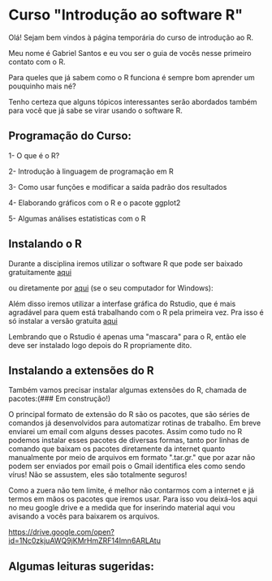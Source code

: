 # Curso "Introdução ao software R"

Olá! Sejam bem vindos à página temporária do curso de introdução ao R.

Meu nome é Gabriel Santos e eu vou ser o guia de vocês nesse primeiro contato com o R.


Para queles que já sabem como o R funciona é sempre bom aprender um pouquinho mais né? 


Tenho certeza que alguns tópicos interessantes serão abordados também para você que já sabe se virar usando o software R.


## Programação do Curso:
  1- O que é o R?
  
  
  2- Introdução à linguagem de programação em R
  
  
  3- Como usar funções e modificar a saída padrão dos resultados
  
  
  4- Elaborando gráficos com o R e o pacote ggplot2
  
  
  5- Algumas análises estatisticas com o R
  

## Instalando o R


Durante a disciplina iremos utilizar o software R que pode ser baixado gratuitamente [aqui](https://cran.r-project.org/)



ou diretamente por [aqui](https://cran.r-project.org/bin/windows/base/R-3.5.1-win.exe) (se o seu computador for  Windows): 




Além disso iremos utilizar a interfase gráfica do Rstudio, que é mais agradável para quem está trabalhando com o R pela primeira vez. Pra isso é só instalar a versão gratuita [aqui](https://www.rstudio.com/products/rstudio/download/)


Lembrando que o Rstudio é apenas uma "mascara" para o R, então ele deve ser instalado logo depois do R propriamente dito.


## Instalando a extensões do R

Também vamos precisar instalar algumas extensões do R, chamada de pacotes:(### Em construção!)

O principal formato de extensão do R são os pacotes, que são séries de comandos já desenvolvidos para automatizar rotinas de trabalho.
Em breve enviarei um email com alguns desses pacotes. Assim como tudo no R podemos instalar esses pacotes de diversas formas, tanto por linhas de comando que baixam os pacotes diretamente da internet quanto manualmente por meio de arquivos em formato ".tar.gr." que por azar não podem ser enviados por email pois o Gmail identifica eles como sendo vírus! Não se assustem, eles são totalmente seguros!



Como a zuera não tem limite, é melhor não contarmos com a internet e já termos em mãos os pacotes que iremos usar. Para isso vou deixá-los aqui no meu google drive e a medida que for inserindo material aqui vou avisando a vocês para baixarem os arquivos.

https://drive.google.com/open?id=1Nc0zkjuAWQ9jKMrHmZRF14Imn6ARLAtu






## Algumas leituras sugeridas:



